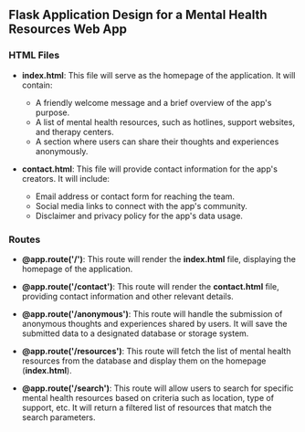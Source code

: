## Flask Application Design for a Mental Health Resources Web App

### HTML Files

- **index.html**: This file will serve as the homepage of the application. It will contain:
    - A friendly welcome message and a brief overview of the app's purpose.
    - A list of mental health resources, such as hotlines, support websites, and therapy centers.
    - A section where users can share their thoughts and experiences anonymously.

- **contact.html**: This file will provide contact information for the app's creators. It will include:
    - Email address or contact form for reaching the team.
    - Social media links to connect with the app's community.
    - Disclaimer and privacy policy for the app's data usage.

### Routes

- **@app.route('/')**: This route will render the **index.html** file, displaying the homepage of the application.

- **@app.route('/contact')**: This route will render the **contact.html** file, providing contact information and other relevant details.

- **@app.route('/anonymous')**: This route will handle the submission of anonymous thoughts and experiences shared by users. It will save the submitted data to a designated database or storage system.

- **@app.route('/resources')**: This route will fetch the list of mental health resources from the database and display them on the homepage (**index.html**).

- **@app.route('/search')**: This route will allow users to search for specific mental health resources based on criteria such as location, type of support, etc. It will return a filtered list of resources that match the search parameters.